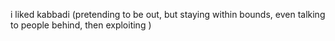 i liked kabbadi (pretending to be out, but staying within bounds, even talking to people behind, then exploiting )